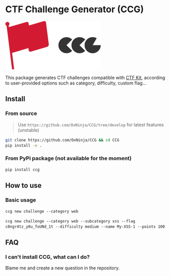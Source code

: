 # CTF Challenge Generator (CCG)

![Logo](static/logo.png)

This package generates CTF challenges compatible with [CTF Kit](https://github.com/Team-FakeNews/CTFKit), according to user-provided options such as category, difficulty, custom flag...

## Install

### From source

> Use `https://github.com/OxNinja/CCG/tree/develop` for latest features (unstable)

```sh
git clone https://github.com/OxNinja/CCG && cd CCG
pip install -e .
```

### From PyPi package (not available for the moment)

```sh
pip install ccg
```

## How to use

### Basic usage

`ccg new challenge --category web`

`ccg new challenge --category web --subcategory xss --flag c0ngr4tz_y0u_foUNd_1t --difficulty medium --name My-XSS-1 --points 100`

## FAQ

### I can't install CCG, what can I do?

Blame me and create a new question in the repository.
